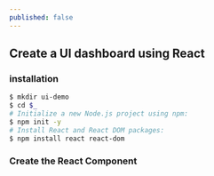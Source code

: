 ```yaml
---
published: false
---
```


## Create a UI dashboard using React

### installation

```bash
$ mkdir ui-demo
$ cd $_ 
# Initialize a new Node.js project using npm:
$ npm init -y
# Install React and React DOM packages:
$ npm install react react-dom
```

### Create the React Component
